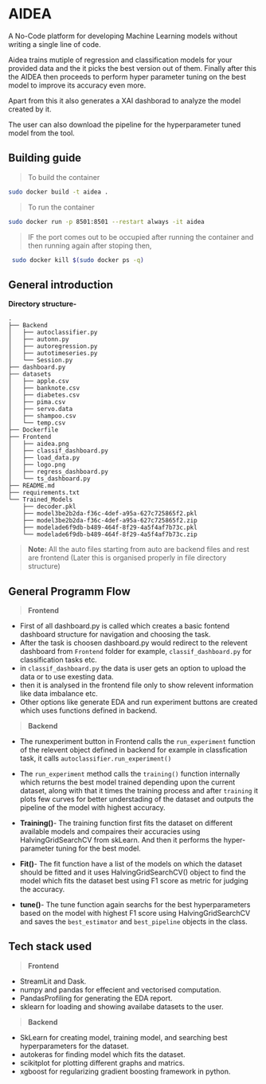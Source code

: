 # AIDEA
A No-Code platform for developing Machine Learning models without writing a single line of code. 

Aidea trains mutiple of regression and classification models for your provided data and the it picks the best version out of them. Finally after this the AIDEA then proceeds to perform hyper parameter tuning on the best model to improve its accuracy even more.

Apart from this it also generates a XAI dashborad to analyze the model created by it.

The user can also download the pipeline for the hyperparameter tuned model from the tool.

## Building guide
> To build the container 

```bash
sudo docker build -t aidea .
```

> To run the container 
```bash
sudo docker run -p 8501:8501 --restart always -it aidea 
```

> IF the port comes out to be occupied after running the container and then running again after stoping then,
```bash
 sudo docker kill $(sudo docker ps -q)
```

## General introduction

**Directory structure-**

```
.
├── Backend
│   ├── autoclassifier.py
│   ├── autonn.py
│   ├── autoregression.py
│   ├── autotimeseries.py
│   └── Session.py
├── dashboard.py
├── datasets
│   ├── apple.csv
│   ├── banknote.csv
│   ├── diabetes.csv
│   ├── pima.csv
│   ├── servo.data
│   ├── shampoo.csv
│   └── temp.csv
├── Dockerfile
├── Frontend
│   ├── aidea.png
│   ├── classif_dashboard.py
│   ├── load_data.py
│   ├── logo.png
│   ├── regress_dashboard.py
│   └── ts_dashboard.py
├── README.md
├── requirements.txt
└── Trained_Models
    ├── decoder.pkl
    ├── model3be2b2da-f36c-4def-a95a-627c725865f2.pkl
    ├── model3be2b2da-f36c-4def-a95a-627c725865f2.zip
    ├── modelade6f9db-b489-464f-8f29-4a5f4af7b73c.pkl
    └── modelade6f9db-b489-464f-8f29-4a5f4af7b73c.zip
```


> **Note:** All the auto files starting from auto are backend files and rest are frontend (Later this is organised properly in file directory structure)

## **General Programm Flow**

> **Frontend** 

- First of all dashboard.py is called which creates a basic fontend dashboard structure for navigation and choosing the task.
- After the task is choosen dashboard.py would redirect to the relevent dashboard from `Frontend` folder for example, `classif_dashboard.py` for classification tasks etc.
- in `classif_dashboard.py` the data is user gets an option to upload the data or to use exesting data.
- then it is analysed in the frontend file only to show relevent information like data imbalance etc.
- Other options like generate EDA and run experiment buttons are created which uses functions defined in backend.

> **Backend** 

- The runexperiment button in Frontend calls the `run_experiment` function of the relevent object defined in backend for example in classfication task, it calls `autoclassifier.run_experiment()`
-  The `run_experiment` method calls the `training()` function internally which returns the best model trained depending upon the current dataset, along with that it times the training process and after `training` it plots few curves for better understading of the dataset and outputs the pipeline of the model with highest accuracy.

- **Training()**- The training function first fits the dataset on different available models and compaires their accuracies using HalvingGridSearchCV from skLearn.
And then it performs the hyper-parameter tuning for the best model. 
- **Fit()**- The fit function have a list of the models on which the dataset should be fitted and it uses HalvingGridSearchCV() object to find the model which fits the dataset best using F1 score as metric for judging the accuracy.
- **tune()**- The tune function again searchs for the best hyperparameters based on the model with highest F1 score using HalvingGridSearchCV and saves the `best_estimator` and `best_pipeline` objects in the class.


## **Tech stack used**

> **Frontend**
- StreamLit and Dask.
- numpy and pandas for effecient and vectorised computation.
- PandasProfiling for generating the EDA report.
- sklearn for loading and showing availabe datasets to the user. 

> **Backend**
- SkLearn for creating model, training model, and searching best hyperparameters for the dataset.
- autokeras for finding model which fits the dataset.
- scikitplot for plotting different graphs and matrics.
- xgboost for regularizing gradient boosting framework in python.
